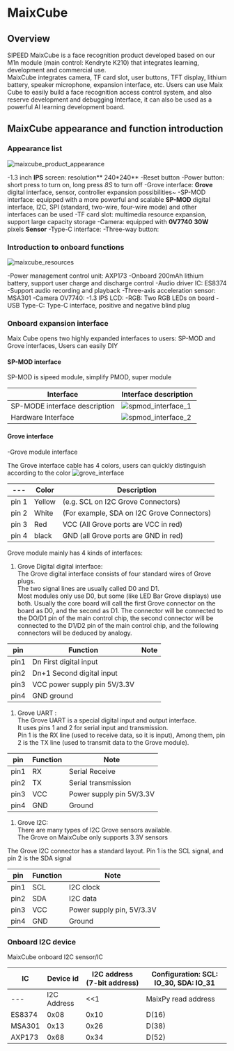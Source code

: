 # MaixCube

## Overview

  SIPEED MaixCube is a face recognition product developed based on our M1n module (main control: Kendryte K210) that integrates learning, development and commercial use.
  <br/>MaixCube integrates camera, TF card slot, user buttons, TFT display, lithium battery, speaker microphone, expansion interface, etc. Users can use Maix Cube to easily build a face recognition access control system, and also reserve development and debugging Interface, it can also be used as a powerful AI learning development board.

## MaixCube appearance and function introduction

### Appearance list

![maixcube_product_appearance](maix_cube.assets/maixcube_product_appearance.png)

-1.3 inch **IPS** screen: resolution** 240*240**
-Reset button
-Power button: short press to turn on, long press *8S* to turn off
-Grove interface: **Grove** digital interface, sensor, controller expansion possibilities~
-SP-MOD interface: equipped with a more powerful and scalable **SP-MOD** digital interface, I2C, SPI (standard, two-wire, four-wire mode) and other interfaces can be used
-TF card slot: multimedia resource expansion, support large capacity storage
-Camera: equipped with **0V7740** **30W** pixels **Sensor**
-Type-C interface:
-Three-way button:

### Introduction to onboard functions

![maixcube_resources](maix_cube.assets/maixcube_resources.png)


-Power management control unit: AXP173
  -Onboard 200mAh lithium battery, support user charge and discharge control
-Audio driver IC: ES8374
  -Support audio recording and playback
-Three-axis acceleration sensor: MSA301
-Camera OV7740:
-1.3 IPS LCD:
-RGB: Two RGB LEDs on board
-USB Type-C: Type-C interface, positive and negative blind plug


### Onboard expansion interface

Maix Cube opens two highly expanded interfaces to users: SP-MOD and Grove interfaces,
Users can easily DIY

#### SP-MOD interface

SP-MOD is sipeed module, simplify PMOD, super module

| Interface | Interface description |
|---|---|
|SP-MODE interface description|![spmod_interface_1](maix_cube.assets/spmod_interface_1-1595819569921.png)|
|Hardware Interface|![spmod_interface_2](maix_cube.assets/spmod_interface_2.png)|

#### Grove interface

-Grove module interface

The Grove interface cable has 4 colors, users can quickly distinguish according to the color
![grove_interface](maix_cube.assets/grove_interface.jpg)

| --- | Color | Description |
| --- | --- | --- |
| pin 1 | Yellow | (e.g. SCL on I2C Grove Connectors) |
| pin 2 | White | (For example, SDA on I2C Grove Connectors) |
| pin 3 | Red | VCC (All Grove ports are VCC in red) |
| pin 4 | black | GND (all Grove ports are GND in red) |

Grove module mainly has 4 kinds of interfaces:

1. Grove Digital digital interface:<br/>
    The Grove digital interface consists of four standard wires of Grove plugs.<br/>
    The two signal lines are usually called D0 and D1.<br/>
    Most modules only use D0, but some (like LED Bar Grove displays) use both. Usually the core board will call the first Grove connector on the board as D0, and the second as D1. The connector will be connected to the DO/D1 pin of the main control chip, the second connector will be connected to the D1/D2 pin of the main control chip, and the following connectors will be deduced by analogy.

|pin |Function | Note |
| ---|---|---|
|pin1 | Dn First digital input |
|pin2 | Dn+1 Second digital input |
|pin3 | VCC power supply pin 5V/3.3V |
|pin4 | GND ground |


1. Grove UART :<br/>
    The Grove UART is a special digital input and output interface.<br/>
    It uses pins 1 and 2 for serial input and transmission. <br/>
    Pin 1 is the RX line (used to receive data, so it is input),
    Among them, pin 2 is the TX line (used to transmit data to the Grove module).

|pin |Function|Note|
| ---|---|---|
|pin1 |RX|Serial Receive|
|pin2 |TX|Serial transmission|
|pin3 |VCC|Power supply pin 5V/3.3V|
|pin4 |GND |Ground|

1. Grove I2C:<br/>
    There are many types of I2C Grove sensors available.<br/>The Grove on MaixCube only supports 3.3V sensors

  The Grove I2C connector has a standard layout. Pin 1 is the SCL signal, and pin 2 is the SDA signal

|pin | Function | Note |
| ---|---|---|
|pin1 | SCL |I2C clock |
|pin2 | SDA |I2C data |
|pin3 | VCC |Power supply pin, 5V/3.3V |
|pin4 | GND |Ground |

### Onboard I2C device

MaixCube onboard I2C sensor/IC

| IC | Device id | I2C address (7-bit address) | Configuration: SCL: IO_30, SDA: IO_31|
| --- | --- | --- | --- |
|---|I2C Address| <<1|MaixPy read address|
|ES8374|0x08|0x10|D(16)|
|MSA301|0x13|0x26|D(38)|
|AXP173|0x68|0x34|D(52)|
